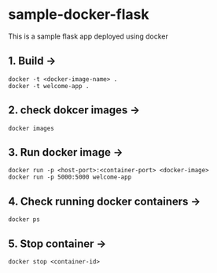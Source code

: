 # sample-docker-flask
This is a sample flask app deployed using docker

## 1. Build -> 
```
docker -t <docker-image-name> . 
docker -t welcome-app .
```

## 2. check dokcer images -> 
```
docker images
```

## 3. Run docker image -> 
```
docker run -p <host-port>:<container-port> <docker-image>
docker run -p 5000:5000 welcome-app
```

## 4. Check running docker containers ->
```
docker ps
```

## 5. Stop container ->
```
docker stop <container-id>
```